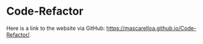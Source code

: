 # Code-Refactor

Here is a link to the website via GitHub: https://mascarelloa.github.io/Code-Refactor/.
